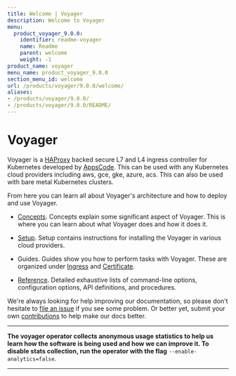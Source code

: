 ```yaml
---
title: Welcome | Voyager
description: Welcome to Voyager
menu:
  product_voyager_9.0.0:
    identifier: readme-voyager
    name: Readme
    parent: welcome
    weight: -1
product_name: voyager
menu_name: product_voyager_9.0.0
section_menu_id: welcome
url: /products/voyager/9.0.0/welcome/
aliases:
- /products/voyager/9.0.0/
- /products/voyager/9.0.0/README/
---
```


# Voyager

Voyager is a [HAProxy](http://www.haproxy.org/) backed secure L7 and L4 ingress controller for Kubernetes developed by [AppsCode](https://appscode.com). This can be used with any Kubernetes cloud providers including aws, gce, gke, azure, acs. This can also be used with bare metal Kubernetes clusters.

From here you can learn all about Voyager's architecture and how to deploy and use Voyager.

- [Concepts](/products/voyager/9.0.0/concepts/). Concepts explain some significant aspect of Voyager. This
is where you can learn about what Voyager does and how it does it.

- [Setup](/products/voyager/9.0.0/setup/). Setup contains instructions for installing
  the Voyager in various cloud providers.

- Guides. Guides show you how to perform tasks with Voyager. These are organized under [Ingress](/products/voyager/9.0.0/guides/ingress) and [Certificate](/products/voyager/9.0.0/guides/certificate).

- [Reference](/products/voyager/9.0.0/reference/). Detailed exhaustive lists of
command-line options, configuration options, API definitions, and procedures.

We're always looking for help improving our documentation, so please don't hesitate to
[file an issue](https://github.com/appscode/voyager/issues/new) if you see some problem.
Or better yet, submit your own [contributions](/products/voyager/9.0.0/CONTRIBUTING) to help
make our docs better.

---

**The voyager operator collects anonymous usage statistics to help us learn how the software is being used and how we can improve it.
To disable stats collection, run the operator with the flag** `--enable-analytics=false`.

---
